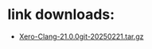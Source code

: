 # link downloads:
* <a href=https://github.com/XeroMz69/Clang/releases/download/Xero-Clang-21.0.0git-20250221/Xero-Clang-21.0.0git-20250221.tar.gz>Xero-Clang-21.0.0git-20250221.tar.gz</a>

